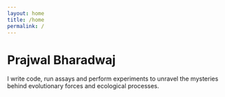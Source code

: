 ```yaml
---
layout: home 
title: /home
permalink: /
---
```


# Prajwal Bharadwaj 

I write code, run assays and perform experiments to unravel the mysteries behind evolutionary forces and ecological processes.
